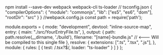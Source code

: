 npm install --save-dev webpack webpack-cli ts-loader
// tsconfig.json
{
    "compilerOptions": {
        "module": "commonjs",
        "lib": ["es5", "es6", "dom"],
        "rootDir": "src"
    }
}
//webpack.config.js
const path = require('path');

module.exports = {
  mode: "development",
  devtool: "inline-source-map",
  entry: {
    main: "./src/YourEntryFile.ts",
  },
  output: {
    path: path.resolve(__dirname, './build'),
    filename: "[name]-bundle.js" // <--- Will be compiled to this single file
  },
  resolve: {
    extensions: [".ts", ".tsx", ".js"],
  },
  module: {
    rules: [
      { 
        test: /\.tsx?$/,
        loader: "ts-loader"
      }
    ]
  }
};